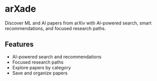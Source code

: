 # arXade
Discover ML and AI papers from arXiv with AI-powered search, smart recommendations, and focused research paths.

## Features
- AI-powered search and recommendations
- Focused research paths
- Explore papers by category
- Save and organize papers
